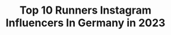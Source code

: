 ---
title: Top 10 Runners Instagram Influencers In Germany in 2023
description: >-
  Find top runners Instagram influencers in Germany in 2023. Most popular hashtags: #running #runningmotivation #runner #motivation.
platform: Instagram
hits: 195
text_top: Identify the most popular Instagram influencers on inBeat.
text_bottom: Our platform holds 195 Instagram influencers like this in Germany for you to contact.
profiles:
  - username: "_johanna_kl_"
    fullname: >-
      Johanna
    bio: >-
      Berlin📍 Model Osteopathin/Heilpraktikerin Vitamin Well Runners Team🙏🏼 @vitaminwelldeutschland Running with wolves 🐺 🏃🏼‍♀️ @runningwithwolves
    location: "Germany"
    followers: 22745
    engagement: 785
    commentsToLikes: 0.029699
    id: ck5hls5bvkrbe0i11x8t6d3ts
    verified: false
    hashtags: "#mood, #vacation, #sun, #goodvibes"
  - username: "judijumper"
    fullname: >-
      Judith Havers
    bio: >-
      Ultra Runner plant-based FKTs: Heidschnuckenweg 222km, Grüner Ring 100k, Brocken-Challenge Reverse 80k 10k: 0:38:57 HM: 1:27:13 M: 3:12:12
    location: "Germany"
    followers: 6806
    engagement: 814
    commentsToLikes: 0.059526
    id: ckaozgk94lsj60i78a3t3oan2
    verified: false
    hashtags: "#coast2coastsweden, #freientagsosemigutgenutzt, #beatyesterday, #dankbar"
  - username: "gesa_krause"
    fullname: >-
      Gesa Krause
    bio: >-
      тнoѕe wнo don'т вelιeve ιn мagιc wιll never ғιnd ιт ∞ 📍 always somewhere • passionate runner & positive soul. • 2x Olympian • #gesationell • more ⤵️
    location: "Germany"
    followers: 125934
    engagement: 760
    commentsToLikes: 0.008253
    id: ck15r34em5wkf0i19bf0iggqw
    verified: true
    hashtags: "#gesationell, #running, #believe, #neverstop"
  - username: "runningjazzy"
    fullname: >-
      Jasmin🏃🏻‍♀️ASICS FrontRunner🇩🇪
    bio: >-
      23, 📍Germany 💉med student👩🏻‍⚕️ 🏃🏻‍♀️#runner 🥇5k-20:26, 10k-43:04, HM-1:35:51, M-3:56:07
    location: "Germany"
    followers: 18608
    engagement: 709
    commentsToLikes: 0.028069
    id: ck13c0t5jy39x0i1968i5szr9
    verified: false
    hashtags: ""
  - username: "u_shanitah"
    fullname: >-
      ⓈⒽⒶⓃⒾⓉⒶⒽ ❤︎
    bio: >-
      Romans 10:13 14~05~2020💔🕊 LOML♥️🌹💯: @____irizah || 1st Runner Up Miss Rwanda 2018 || 👑 Miss Supranational Rwanda 2019👑
    location: "Germany"
    followers: 22004
    engagement: 1286
    commentsToLikes: 0.011109
    id: ck55obzuh82bt0i11402wyjq3
    verified: false
    hashtags: "#educationforall, #humanityaboveall, #slaskie, #silesia"
  - username: "nicolabechynova"
    fullname: >-
      NIKOLA BECHYŇOVÁ
    bio: >-
      ✨Model|Traveler|Mom to be🤍 ✨3rd runner-upMiss Global'16 ✨2nd runner-upMissCzechRepublic’15 Dont judge a book by its cover🤍 Nikolabechynova@seznam.cz
    location: "Germany"
    followers: 69453
    engagement: 342
    commentsToLikes: 0.018037
    id: ck55lnn6g1zzh0i11d78fmga6
    verified: false
    hashtags: "#follow, #pregnant, #happiness, #ootd"
  - username: "iva_runstheworld"
    fullname: >-
      My 💛 is in running shoes!
    bio: >-
      @nikerunning ambassador for @top4running.cz Hobby runner 🏅 21,1km: 1:34 🏃‍♀️42,2km: 3:21 ⛰️65km, +2700m, 9:51
    location: "Germany"
    followers: 13792
    engagement: 668
    commentsToLikes: 0.029958
    id: ck9hao9lhdcgx0j783t9a1sb7
    verified: false
    hashtags: "#runnersselfie, #nikerunning, #runningmotivation, #running"
  - username: "michelle_ramone"
    fullname: >-
      Michelle Ramone
    bio: >-
      photomodel/ triathlete/ runner/ On Run Crew / Fe226 / Zone3 📍Bingen am Rhein WE RUN ON CLOUDS! DO YOU? FIND YOUR SHOE 🔻
    location: "Germany"
    followers: 17848
    engagement: 363
    commentsToLikes: 0.033033
    id: ck6tpz43ioh6d0j71a5eysf44
    verified: false
    hashtags: "#running, #ethicallymade, #lights, #fairfashion"
  - username: "running_love_lux"
    fullname: >-
      JeSsIcA
    bio: >-
      💙BoY Mom 💙 runner 2018 🏃‍♀️🦀 @truemotionrunning Ambassador @ingnightmarathonluxembourg @sayskycph @skandika @aftershokz_de
    location: "Germany"
    followers: 8133
    engagement: 1067
    commentsToLikes: 0.013542
    id: ck15qzcmm5cvl0i198ptzop5f
    verified: false
    hashtags: "#whyirun, #justrun, #running, #whywerun"
  - username: "nordendrunner"
    fullname: >-
      Dennis
    bio: >-
      🌱 based runner @polardach Ambassador 💙 Brooks Run Happy Team @brooksrunningde Offical @frankfurtmarathon Ambassador #skylinerunner 6ca8 ⤵️
    location: "Germany"
    followers: 15868
    engagement: 467
    commentsToLikes: 0.014215
    id: ck0w6abet7mbh0i19o2fzky6j
    verified: false
    hashtags: "#polar, #nordendrun, #sundayrunday, #veganrunner"
---